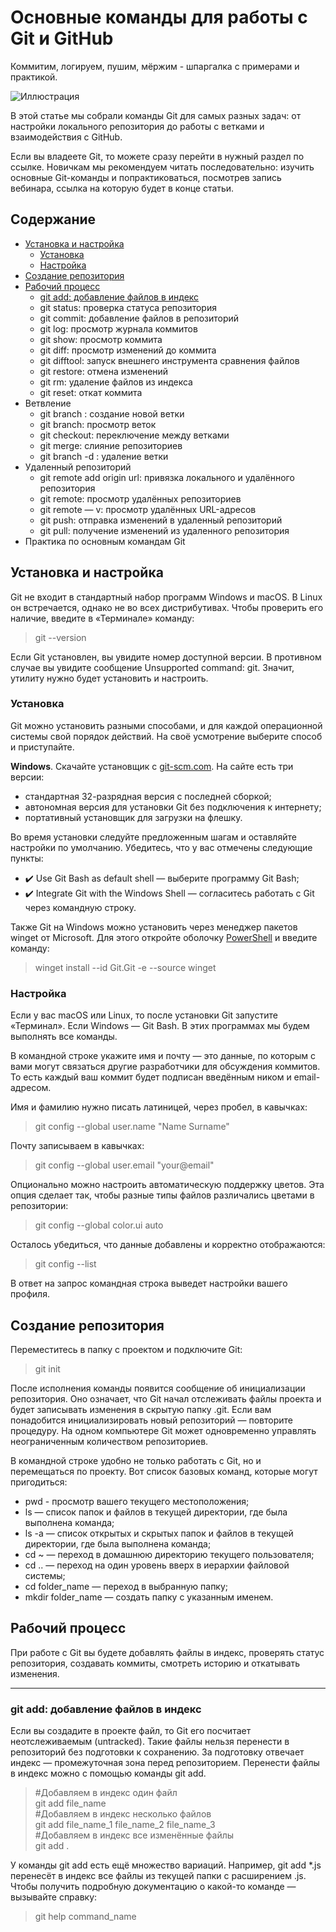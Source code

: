 # Основные команды для работы с Git и GitHub
Коммитим, логируем, пушим, мёржим - шпаргалка с примерами и практикой.

![Иллюстрация](https://248006.selcdn.ru/main/iblock/c5f/c5fa8a2ab79e40ec8d02d4950cdd8580/54bf69892dbd1f398a47075b63ffea02.png)

В этой статье мы собрали команды Git для самых разных задач: от настройки локального репозитория до работы с ветками и взаимодействия с GitHub.

Если вы владеете Git, то можете сразу перейти в нужный раздел по ссылке. Новичкам мы рекомендуем читать последовательно: изучить основные Git-команды и попрактиковаться, посмотрев запись вебинара, ссылка на которую будет в конце статьи.

## Содержание
  * [Установка и настройка](#установка-и-настройка)
    * [Установка](#установка)
    * [Настройка](#настройка)
 * [Создание репозитория](#создание-репозитория)
  * [Рабочий процесс](#рабочий-процесс)
    * [git add: добавление файлов в индекс](#git-add-добавление-файлов-в-индекс)
    * git status: проверка статуса репозитория
    * git commit: добавление файлов в репозиторий 
    * git log: просмотр журнала коммитов
    * git show: просмотр коммита
    * git diff: просмотр изменений до коммита
    * git difftool: запуск внешнего инструмента сравнения файлов
    * git restore: отмена изменений
    * git rm: удаление файлов из индекса
    * git reset: откат коммита
  * Ветвление
    * git branch <branch name>: создание новой ветки
    * git branch: просмотр веток
    * git checkout:  переключение между ветками
    * git merge: слияние репозиториев
    * git branch -d  <branch name>: удаление ветки
  * Удаленный репозиторий
    * git remote add origin url: привязка локального и удалённого репозитория
    * git remote: просмотр удалённых репозиториев
    * git remote — v: просмотр удалённых URL-адресов
    * git push: отправка изменений в удаленный репозиторий 
    * git pull: получение изменений из удаленного репозитория
  * Практика по основным командам Git

## Установка и настройка

Git не входит в стандартный набор программ Windows и macOS. В Linux он встречается, однако не во всех дистрибутивах. Чтобы проверить его наличие, введите в «Терминале» команду:
> git --version

Если Git установлен, вы увидите номер доступной версии. В противном случае вы увидите сообщение Unsupported command: git. Значит, утилиту нужно будет установить и настроить.
### Установка
Git можно установить разными способами, и для каждой операционной системы свой порядок действий. На своё усмотрение выберите способ и приступайте.

**Windows**. Скачайте установщик с [git-scm.com](https://git-scm.com/downloads/win). На сайте есть три версии:   
  * стандартная 32-разрядная версия с последней сборкой;
  * автономная версия для установки Git без подключения к интернету;
  * портативный установщик для загрузки на флешку.

Во время установки следуйте предложенным шагам и оставляйте настройки по умолчанию. Убедитесь, что у вас отмечены следующие пункты:
 * ✔️ Use Git Bash as default shell — выберите программу Git Bash;
 * ✔️ Integrate Git with the Windows Shell — согласитесь работать с Git через командную строку.

Также Git на Windows можно установить через менеджер пакетов winget от Microsoft. Для этого откройте оболочку [PowerShell](https://learn.microsoft.com/ru-ru/powershell/) и введите команду:
> winget install --id Git.Git -e --source winget
### Настройка
Если у вас macOS или Linux, то после установки Git запустите «Терминал». Если Windows — Git Bash. В этих программах мы будем выполнять все команды.

В командной строке укажите имя и почту — это данные, по которым с вами могут связаться другие разработчики для обсуждения коммитов. То есть каждый ваш коммит будет подписан введённым ником и email-адресом.

Имя и фамилию нужно писать латиницей, через пробел, в кавычках:
> git config --global  user.name "Name Surname"

Почту записываем в кавычках:
> git config --global  user.email "your@email"

Опционально можно настроить автоматическую поддержку цветов. Эта опция сделает так, чтобы разные типы файлов различались цветами в репозитории:
> git config --global color.ui auto

Осталось убедиться, что данные добавлены и корректно отображаются:
> git config --list

В ответ на запрос командная строка выведет настройки вашего профиля.
## Создание репозитория
Переместитесь в папку с проектом и подключите Git:
>git init

После исполнения команды появится сообщение об инициализации репозитория. Оно означает, что Git начал отслеживать файлы проекта и будет записывать изменения в скрытую папку .git. Если вам понадобится инициализировать новый репозиторий — повторите процедуру. На одном компьютере Git может одновременно управлять неограниченным количеством репозиториев.

В командной строке удобно не только работать с Git, но и перемещаться по проекту. Вот список базовых команд, которые могут пригодиться:
* pwd - просмотр вашего текущего местоположения;
* ls — список папок и файлов в текущей директории, где была выполнена команда;
* ls -a — список открытых и скрытых папок и файлов в текущей директории, где была выполнена команда;
* cd ~ — переход в домашнюю директорию текущего пользователя;
* cd .. — переход на один уровень вверх в иерархии файловой системы;
* cd folder_name — переход в выбранную папку;
* mkdir folder_name — создать папку с указанным именем.
## Рабочий процесс
При работе с Git вы будете добавлять файлы в индекс, проверять статус репозитория, создавать коммиты, смотреть историю и откатывать изменения.

----
### git add: добавление файлов в индекс
Если вы создадите в проекте файл, то Git его посчитает неотслеживаемым (untracked). Такие файлы нельзя перенести в репозиторий без подготовки к сохранению. За подготовку отвечает индекс — промежуточная зона перед репозиторием. Перенести файлы в индекс можно с помощью команды git add.


>#Добавляем в индекс один файл\
>git add file_name\
>#Добавляем в индекс несколько файлов\
>git add file_name_1 file_name_2 file_name_3\
>#Добавляем в индекс все изменённые файлы\
>git add .

У команды git add есть ещё множество вариаций. Например, git add *.js перенесёт в индекс все файлы из текущей папки с расширением .js. Чтобы получить подробную документацию о какой-то команде — вызывайте справку:
>git help command_name

